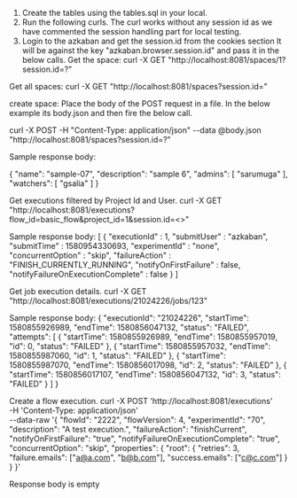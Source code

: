 1. Create the tables using the tables.sql in your local.
2. Run the following curls. The curl works without any session id
as we have commented the session handling part for local testing. 
3. Login to the azkaban and get the session.id from the cookies section
   It will be against the key "azkaban.browser.session.id" and pass it in the below calls.
Get the space:
curl -X GET "http://localhost:8081/spaces/1?session.id=?"

Get all spaces:
curl -X GET "http://localhost:8081/spaces?session.id="

create space:
Place the body of the POST request in a file. In the below
example its body.json and then fire the below call. 

curl -X POST -H "Content-Type: application/json" --data @body.json 
"http://localhost:8081/spaces?session.id=?"

Sample response body:

{
  "name": "sample-07",
  "description": "sample 6",
  "admins": [
    "sarumuga"
  ],
  "watchers": [
    "gsalia"
  ]
}

Get executions filtered by Project Id and User.
curl -X GET "http://localhost:8081/executions?flow_id=basic_flow&project_id=1&session.id=<>"

Sample response body:
[ {
  "executionId" : 1,
  "submitUser" : "azkaban",
  "submitTime" : 1580954330693,
  "experimentId" : "none",
  "concurrentOption" : "skip",
  "failureAction" : "FINISH_CURRENTLY_RUNNING",
  "notifyOnFirstFailure" : false,
  "notifyFailureOnExecutionComplete" : false
} ]


Get job execution details.
curl -X GET "http://localhost:8081/executions/21024226/jobs/123"

Sample response body:
{
  "executionId": "21024226",
  "startTime": 1580855926989,
  "endTime": 1580856047132,
  "status": "FAILED",
  "attempts": [
    {
      "startTime": 1580855926989,
      "endTime": 1580855957019,
      "id": 0,
      "status": "FAILED"
    },
    {
      "startTime": 1580855957032,
      "endTime": 1580855987060,
      "id": 1,
      "status": "FAILED"
    },
    {
      "startTime": 1580855987070,
      "endTime": 1580856017098,
      "id": 2,
      "status": "FAILED"
    },
    {
      "startTime": 1580856017107,
      "endTime": 1580856047132,
      "id": 3,
      "status": "FAILED"
    }
  ]
}


Create a flow execution.
curl -X POST 'http://localhost:8081/executions' \
-H 'Content-Type: application/json' \
--data-raw '{
	"flowId": "2222",
	"flowVersion": 4,
	"experimentId": "70",
	"description": "A test execution.",
	"failureAction": "finishCurrent",
	"notifyOnFirstFailure": "true",
	"notifyFailureOnExecutionComplete": "true",
	"concurrentOption": "skip",
	"properties": {
		"root": {
			"retries": 3,
			"failure.emails": ["a@a.com", "b@b.com"],
			"success.emails": ["c@c.com"]
		}
	}
}'

Response body is empty
